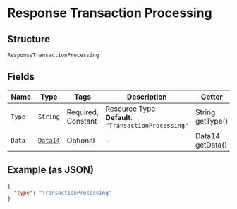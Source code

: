 
# Response Transaction Processing

## Structure

`ResponseTransactionProcessing`

## Fields

| Name | Type | Tags | Description | Getter | Setter |
|  --- | --- | --- | --- | --- | --- |
| `Type` | `String` | Required, Constant | Resource Type<br>**Default**: `"TransactionProcessing"` | String getType() | setType(String type) |
| `Data` | [`Data14`](../../doc/models/data-14.md) | Optional | - | Data14 getData() | setData(Data14 data) |

## Example (as JSON)

```json
{
  "type": "TransactionProcessing"
}
```

